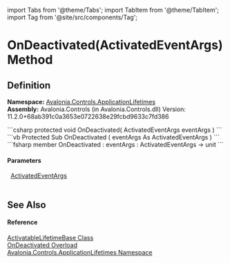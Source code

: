 import Tabs from '@theme/Tabs'; 
import TabItem from '@theme/TabItem'; 
import Tag from '@site/src/components/Tag'; 

# OnDeactivated(ActivatedEventArgs) Method




## Definition
**Namespace:** <a href="N_Avalonia_Controls_ApplicationLifetimes">Avalonia.Controls.ApplicationLifetimes</a>  
**Assembly:** Avalonia.Controls (in Avalonia.Controls.dll) Version: 11.2.0+68ab391c0a3653e0722638e29fcbd9633c7fd386

<Tabs groupId="api-code-preview">
<TabItem value="csharp" label="C#">
```csharp
protected void OnDeactivated(
	ActivatedEventArgs eventArgs
)
```
</TabItem>
<TabItem value="vb" label="VB">
```vb
Protected Sub OnDeactivated ( 
	eventArgs As ActivatedEventArgs
)
```
</TabItem>
<TabItem value="fsharp" label="F#">
```fsharp
member OnDeactivated : 
        eventArgs : ActivatedEventArgs -> unit 
```
</TabItem>
</Tabs>



#### Parameters
<dl><dt>  <a href="T_Avalonia_Controls_ApplicationLifetimes_ActivatedEventArgs">ActivatedEventArgs</a></dt><dd> </dd></dl>

## See Also


#### Reference
<a href="T_Avalonia_Controls_ApplicationLifetimes_ActivatableLifetimeBase">ActivatableLifetimeBase Class</a>  
<a href="Overload_Avalonia_Controls_ApplicationLifetimes_ActivatableLifetimeBase_OnDeactivated">OnDeactivated Overload</a>  
<a href="N_Avalonia_Controls_ApplicationLifetimes">Avalonia.Controls.ApplicationLifetimes Namespace</a>  
